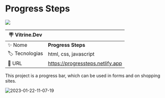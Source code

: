 # Progress Steps

![](https://user-images.githubusercontent.com/72042885/206816921-95bde603-b673-4a5e-bc85-73f5b891ee08.JPG#vitrinedev)

| :placard: Vitrine.Dev |     |
| -------------  | --- |
| :sparkles: Nome        | **Progress Steps**
| :label: Tecnologias | html, css, javascript
| :rocket: URL         | https://progressteps.netlify.app

This project is a progress bar, which can be used in forms and on shopping sites.

![2023-01-22-11-07-19](https://user-images.githubusercontent.com/72042885/213920174-194e74f5-ceb4-45f1-a63f-ba08ae83572d.gif)
